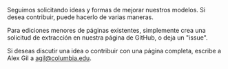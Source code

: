 Seguimos solicitando ideas y formas de mejorar nuestros modelos. Si desea contribuir, puede hacerlo de varias maneras.

Para ediciones menores de páginas existentes, simplemente crea una solicitud de extracción en nuestra página de GitHub, o deja un "issue".

Si deseas discutir una idea o contribuir con una página completa, escribe a Alex Gil a agil@columbia.edu.